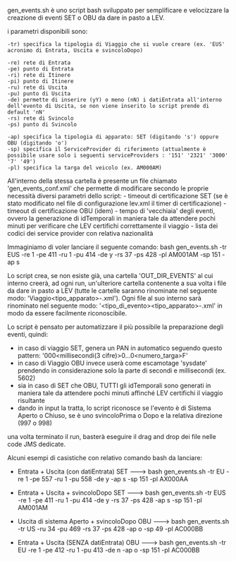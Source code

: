 gen_events.sh è uno script bash sviluppato per semplificare e velocizzare la creazione di eventi SET o OBU da dare in pasto a LEV.

i parametri disponibili sono:
    
    -tr) specifica la tipologia di Viaggio che si vuole creare (ex. 'EUS' acronimo di Entrata, Uscita e svincoloDopo)
    
    -re) rete di Entrata
    -pe) punto di Entrata
    -ri) rete di Itinere
    -pi) punto di Itinere
    -ru) rete di Uscita
    -pu) punto di Uscita
    -de) permette di inserire (yY) o meno (nN) i datiEntrata all'interno dell'evento di Uscita, se non viene inserito lo script prende di default 'nN'
    -rs) rete di Svincolo
    -ps) punto di Svincolo

    -ap) specifica la tipologia di apparato: SET (digitando 's') oppure OBU (digitando 'o')
    -sp) specifica il ServiceProvider di riferimento (attualmente è possibile usare solo i seguenti serviceProviders : '151' '2321' '3000' '7' '49')
    -pl) specifica la targa del veicolo (ex. AM000AM)


All'interno della stessa cartella è presente un file chiamato 'gen_events_conf.xml' che permette di modificare secondo le proprie necessità diversi parametri dello script:
    - timeout di certificazione SET (se è stato modificato nel file di configurazione lev.xml il timer di certificazione)
    - timeout di certificazione OBU (idem)
    - tempo di 'vecchiaia' degli eventi, ovvero la generazione di idTemporali in maniera tale da attendere pochi minuti per verificare che LEV certifichi correttamente il viaggio
    - lista dei codici dei service provider con relativa nazionalità


Immaginiamo di voler lanciare il seguente comando: bash gen_events.sh -tr EUS -re 1 -pe 411 -ru 1 -pu 414 -de y -rs 37 -ps 428 -pl AM001AM -sp 151 -ap s

Lo script crea, se non esiste già, una cartella 'OUT_DIR_EVENTS' al cui interno creerà, ad ogni run, un'ulteriore cartella contenente a sua volta i file da dare in pasto a LEV (tutte le cartelle saranno rinominate nel seguente modo: 'Viaggio<tipo_apparato>-<tratta>.xml'). Ogni file al suo interno sarà rinominato nel seguente modo: '<tipo_di_evento><tipo_apparato>-<stazione>.xml' in modo da essere facilmente riconoscibile.

Lo script è pensato per automatizzare il più possibile la preparazione degli eventi, quindi:
-   in caso di viaggio SET, genera un PAN in automatico seguendo questo pattern: '<YYYYMMDD>000<millisecondi(3 cifre)>0...0<numero_targa>F'
-   in caso di Viaggio OBU invece userà come escamotage 'sysdate' prendendo in considerazione solo la parte di secondi e millisecondi (ex. 5602)
-   sia in caso di SET che OBU, TUTTI gli idTemporali sono generati in maniera tale da attendere pochi minuti affinché LEV certifichi il viaggio risultante
-   dando in input la tratta, lo script riconosce se l'evento è di Sistema Aperto o Chiuso, se è uno svincoloPrima o Dopo e la relativa direzione (997 o 998)

una volta terminato il run, basterà eseguire il drag and drop dei file nelle code JMS dedicate.

Alcuni esempi di casistiche con relativo comando bash da lanciare:

-   Entrata + Uscita (con datiEntrata) SET ---> bash gen_events.sh -tr EU -re 1 -pe 557 -ru 1 -pu 558 -de y -ap s -sp 151 -pl AX000AA

-   Entrata + Uscita + svincoloDopo SET ---> bash gen_events.sh -tr EUS -re 1 -pe 411 -ru 1 -pu 414 -de y -rs 37 -ps 428 -ap s -sp 151 -pl AM001AM  
 
-   Uscita di sistema Aperto + svincoloDopo OBU ---> bash gen_events.sh -tr US -ru 34 -pu 469 -rs 37 -ps 428 -ap o -sp 49 -pl AC000BB
 
-   Entrata + Uscita (SENZA datiEntrata) OBU ---> bash gen_events.sh -tr EU -re 1 -pe 412 -ru 1 -pu 413 -de n -ap o -sp 151 -pl AC000BB

